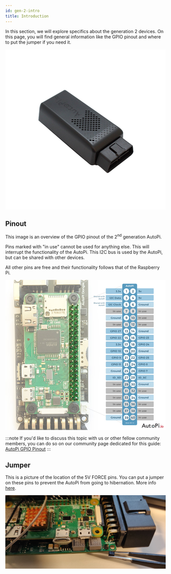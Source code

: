 ```yaml
---
id: gen-2-intro
title: Introduction
---
```


In this section, we will explore specifics about the generation 2 devices. On this page, you will
find general information like the GPIO pinout and where to put the jumper if you need it.

![Second generation AutoPi device](/img/hardware/gen_2/device.png)

## Pinout

This image is an overview of the GPIO pinout of the 2<sup>nd</sup> generation AutoPi.

Pins marked with "in use" cannot be used for anything else. This will interrupt the functionality
of the AutoPi. This I2C bus is used by the AutoPi, but can be shared with other devices. 

All other pins are free and their functionality follows that of the Raspberry Pi.

![Second generation AutoPi GPIO Pinout](/img/hardware/gen_2/gpio_pinout.jpg)

:::note
If you'd like to discuss this topic with us or other fellow community members, you can do so on
our community page dedicated for this guide:
[AutoPi GPIO Pinout](https://community.autopi.io/t/autopi-gpio-pinout/271)
:::

## Jumper

This is a picture of the location of the 5V FORCE pins. You can put a jumper on these pins to
prevent the AutoPi from going to hibernation. More info [here](../../guides/jumpers.md).

![Second generation AutoPi Jumper location](/img/hardware/gen_2/jumper.jpg)